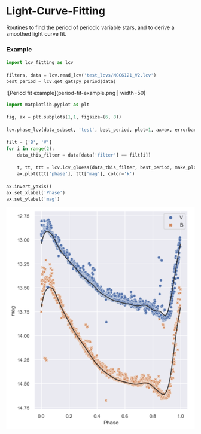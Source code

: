 # Light-Curve-Fitting

Routines to find the period of periodic variable stars, and to derive a smoothed light curve fit. 

### Example

```python
import lcv_fitting as lcv 

filters, data = lcv.read_lcv('test_lcvs/NGC6121_V2.lcv')
best_period = lcv.get_gatspy_period(data)
```
![Period fit example](period-fit-example.png | width=50)

```python 
import matplotlib.pyplot as plt 

fig, ax = plt.subplots(1,1, figsize=(6, 8))

lcv.phase_lcv(data_subset, 'test', best_period, plot=1, ax=ax, errorbars=False)

filt = ['B', 'V']
for i in range(2): 
    data_this_filter = data[data['filter'] == filt[i]]
    
    t, tt, ttt = lcv.lcv_gloess(data_this_filter, best_period, make_plot=False, min_n_obs=12, max_delta_phase=0.2)
    ax.plot(ttt['phase'], ttt['mag'], color='k')
    
ax.invert_yaxis()
ax.set_xlabel('Phase')
ax.set_ylabel('mag')
```
![GLOESS fit example](gloess-fit-example.png)
